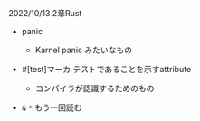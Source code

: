 2022/10/13
2章Rust
- panic
  - Karnel panic みたいなもの
- #[test]マーカ テストであることを示すattribute
    - コンパイラが認識するためのもの

- `&` `*` もう一回読む
